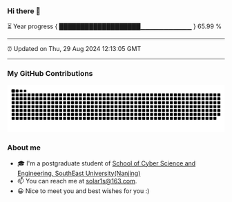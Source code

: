### Hi there 👋

⏳ Year progress { ███████████████████▁▁▁▁▁▁▁▁▁▁▁ } 65.99 %

---

⏰ Updated on Thu, 29 Aug 2024 12:13:05 GMT

---
### My GitHub Contributions    

![](https://raw.githubusercontent.com/chenzongyao200127/chenzongyao200127/main/assets/github-contribution-grid-snake.svg)          

### About me   

- 🎓 I'm a postgraduate student of [School of Cyber Science and Engineering, SouthEast University(Nanjing)](https://www.seu.edu.cn/)
- 📫 You can reach me at [solar1s@163.com](mailto:solar1s@163.com).
- 😀 Nice to meet you and best wishes for you :)  


